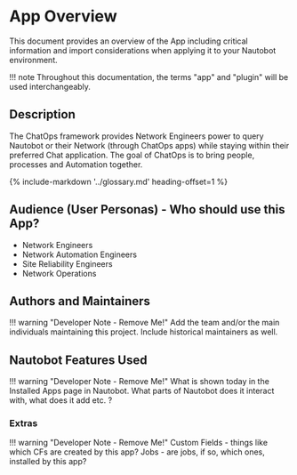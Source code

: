 # App Overview

This document provides an overview of the App including critical information and import considerations when applying it to your Nautobot environment.

!!! note
    Throughout this documentation, the terms "app" and "plugin" will be used interchangeably.

## Description

The ChatOps framework provides Network Engineers power to query Nautobot or their Network (through ChatOps apps) while staying within their preferred Chat application. The goal of ChatOps is to bring people, processes and Automation together.

{%
    include-markdown '../glossary.md'
    heading-offset=1
%}

## Audience (User Personas) - Who should use this App?

- Network Engineers
- Network Automation Engineers
- Site Reliability Engineers
- Network Operations

## Authors and Maintainers

!!! warning "Developer Note - Remove Me!"
    Add the team and/or the main individuals maintaining this project. Include historical maintainers as well.

## Nautobot Features Used

!!! warning "Developer Note - Remove Me!"
    What is shown today in the Installed Apps page in Nautobot. What parts of Nautobot does it interact with, what does it add etc. ?

### Extras

!!! warning "Developer Note - Remove Me!"
    Custom Fields - things like which CFs are created by this app?
    Jobs - are jobs, if so, which ones, installed by this app?
